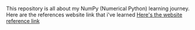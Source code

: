 This repository is all about my NumPy (Numerical Python) learning journey. Here are the references website link that i've learned
<a href="https://numpy.org">Here's the website reference link<a/>
